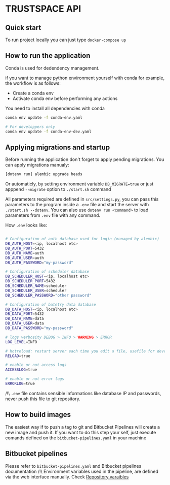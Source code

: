 # TRUSTSPACE API

## Quick start

To run project locally you can just type `docker-compose up`

## How to run the application

Conda is used for dedendency management.

if you want to manage python environment yourself with conda for example, the workflow is as follows:

* Create a conda env
* Activate conda env before performing any actions

You need to install all dependencies with conda

```bash
conda env update -f conda-env.yaml

# For developpers only
conda env update -f conda-env-dev.yaml
```

## Applying migrations and startup

Before running the application don't forget to apply pending migrations.
You can apply migrations manualy:

```bash
[dotenv run] alembic upgrade heads
```

Or automaticly, by setting environment variable `DB_MIGRATE=true`  or just apppend `--migrate` option to `./start.sh` command

All parameters required are defined in `src/settings.py`, you can pass this parameters to the program inside a `.env` file and start the server with `./start.sh --dotenv`.
You can also use `dotenv run <command>` to load parameters from `.env` file with any command.

How `.env` looks like:

```bash

# Configuration of auth database used for login (managed by alembic)
DB_AUTH_HOST=<ip, localhost etc>
DB_AUTH_PORT=5432
DB_AUTH_NAME=auth
DB_AUTH_USER=auth
DB_AUTH_PASSWORD="my-password"

# Configuration of scheduler database
DB_SCHEDULER_HOST=<ip, localhost etc>
DB_SCHEDULER_PORT=5432
DB_SCHEDULER_NAME=scheduler
DB_SCHEDULER_USER=scheduler
DB_SCHEDULER_PASSWORD="other password"

# Configuration of batetry data database
DB_DATA_HOST=<ip, localhost etc>
DB_DATA_PORT=5432
DB_DATA_NAME=data
DB_DATA_USER=data
DB_DATA_PASSWORD="my-password"

# logs verbosity DEBUG > INFO > WARNING > ERROR
LOG_LEVEL=INFO

# hotreload: restart server each time you edit a file, usefile for developpers
RELOAD=true

# enable or not access logs
ACCESSLOG=true

# enable or not error logs
ERRORLOG=true
```

/!\ `.env` file contains sensible informations like database IP and passwords, never push this file to git repository.

## How to build images

The easiest way if to push a tag to git and Bitbucket Pipelines will create a new image and push it. If you want to do this step your self, just execute comands defined on the `bitbucket-pipelines.yaml` in your machine

## Bitbucket pipelines

Please refer to `bitbucket-pipelines.yaml` and Bitbucket pipelines documentation
/!\ Environment variables used in the pipeline, are defined via the web interface manually. Check [Repository varaibles](https://support.atlassian.com/bitbucket-cloud/docs/variables-and-secrets/)